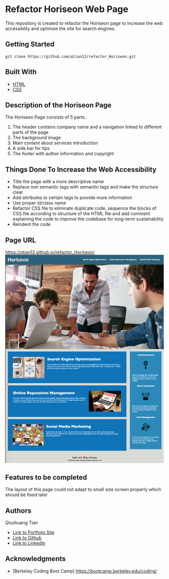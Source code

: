 # Refactor Horiseon Web Page
This repository is created to refactor the Horiseon page to increase the web accessiblity and optimize the site for search engines.

## Getting Started
```
git clone https://github.com/qtian13/refactor_Horiseon.git
```

## Built With

* [HTML](https://developer.mozilla.org/en-US/docs/Web/HTML)
* [CSS](https://developer.mozilla.org/en-US/docs/Web/CSS)

## Description of the Horiseon Page
The Horiseon Page consists of 5 parts.
1. The header contains company name and a navigation linked to different parts of the page
1. The background image
1. Main content about services introduction
1. A side bar for tips
1. The footer with author information and copyright

## Things Done To Increase the Web Accessibility
* Title the page with a more descriptive name
* Replace non semantic tags with semantic tags and make the structure clear
* Add attributes to certain tags to provide more information
* Use proper id/class name
* Refactor CSS file to eliminate duplicate code, sequence the blocks of CSS file according to structure of the HTML file and add comment explaining the code to improve the codebase for long-term sustainability
* Reindent the code

## Page URL
https://qtian13.github.io/refactor_Horiseon/
![Horiseon Homepage](assets/images/HoriseonHomepage.png)


## Features to be completed
The layout of this page could not adapt to small size screen properly which should be fixed later

## Authors
Qiushuang Tian
- [Link to Portfolio Site](#)
- [Link to Github](https://github.com/qtian13)
- [Link to LinkedIn](https://www.linkedin.com/in/qiushuang-tian-a9754248/)


## Acknowledgments

- [Berkeley Coding Boot Camp] https://bootcamp.berkeley.edu/coding/





